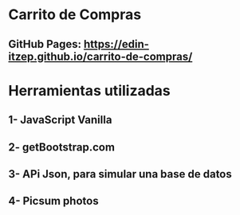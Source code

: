 # Carrito de Compras
## GitHub Pages: https://edin-itzep.github.io/carrito-de-compras/

# Herramientas utilizadas

## 1- JavaScript Vanilla
## 2- getBootstrap.com
## 3- APi Json, para simular una base de datos
## 4- Picsum photos

